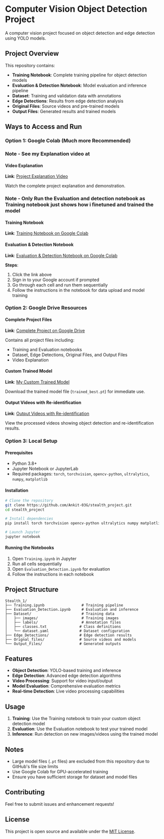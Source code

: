 # Computer Vision Object Detection Project

A computer vision project focused on object detection and edge detection using YOLO models.

## Project Overview

This repository contains:
- **Training Notebook**: Complete training pipeline for object detection models
- **Evaluation & Detection Notebook**: Model evaluation and inference pipeline
- **Dataset**: Training and validation data with annotations
- **Edge Detections**: Results from edge detection analysis
- **Original Files**: Source videos and pre-trained models
- **Output Files**: Generated results and trained models

## Ways to Access and Run

### Option 1: Google Colab (Much more Recommended)

### Note - See my Explanation video at 

#### Video Explanation
**Link**: [Project Explanation Video](https://drive.google.com/file/d/1JXVL7Nqgsq2LokKDi5Y5udTMYGTCr0lt/view?usp=drive_link)

Watch the complete project explanation and demonstration.

### Note - Only Run the Evaluation and detection notebook as Training notebook just shows how i finetuned and trained the model 

#### Training Notebook
**Link**: [Training Notebook on Google Colab](https://colab.research.google.com/drive/1HXR9Qbgh3jcoFfsAfEQKb5k8_yRu1lxe?authuser=3#scrollTo=1AiJyRiX5Abz)

#### Evaluation & Detection Notebook
**Link**: [Evaluation & Detection Notebook on Google Colab](https://colab.research.google.com/drive/1V9dAILT5cruINV5y4Fvfi5QuA4kjGM86?usp=sharing)


**Steps**:
1. Click the link above
2. Sign in to your Google account if prompted
3. Go through each cell and run them sequentially
4. Follow the instructions in the notebook for data upload and model training


### Option 2: Google Drive Resources

#### Complete Project Files
**Link**: [Complete Project on Google Drive](https://drive.google.com/drive/folders/1EURCjXZbgJ17IPolXhBdToj-dH4wCq4n?usp=drive_link)

Contains all project files including:
- Training and Evaluation notebooks
- Dataset, Edge Detections, Original Files, and Output Files
- Video Explanation

#### Custom Trained Model
**Link**: [My Custom Trained Model](https://drive.google.com/drive/folders/1Go5hnTki0gDKrSwWpW5fGZKgp3wfMiEC?usp=drive_link)

Download the trained model file (`trained_best.pt`) for immediate use.

#### Output Videos with Re-identification
**Link**: [Output Videos with Re-identification](https://drive.google.com/drive/folders/1wpaMwGTSqUv8HWFhjAr8K0dX4q3i1pF3?usp=drive_link)

View the processed videos showing object detection and re-identification results.

### Option 3: Local Setup

#### Prerequisites
- Python 3.8+
- Jupyter Notebook or JupyterLab
- Required packages: `torch`, `torchvision`, `opencv-python`, `ultralytics`, `numpy`, `matplotlib`

#### Installation
```bash
# Clone the repository
git clone https://github.com/Ankit-03G/stealth_project.git
cd stealth_project

# Install dependencies
pip install torch torchvision opencv-python ultralytics numpy matplotlib jupyter

# Launch Jupyter
jupyter notebook
```

#### Running the Notebooks
1. Open `Training.ipynb` in Jupyter
2. Run all cells sequentially
3. Open `Evaluation_Detection.ipynb` for evaluation
4. Follow the instructions in each notebook

## Project Structure

```
Stealth_1/
├── Training.ipynb                 # Training pipeline
├── Evaluation_Detection.ipynb     # Evaluation and inference
├── Dataset/                       # Training data
│   ├── images/                    # Training images
│   ├── labels/                    # Annotation files
│   ├── classes.txt               # Class definitions
│   └── dataset.yaml              # Dataset configuration
├── Edge_Detections/              # Edge detection results
├── Orignal_files/                # Source videos and models
└── Output_Files/                 # Generated outputs
```

## Features

- **Object Detection**: YOLO-based training and inference
- **Edge Detection**: Advanced edge detection algorithms
- **Video Processing**: Support for video input/output
- **Model Evaluation**: Comprehensive evaluation metrics
- **Real-time Detection**: Live video processing capabilities

## Usage

1. **Training**: Use the Training notebook to train your custom object detection model
2. **Evaluation**: Use the Evaluation notebook to test your trained model
3. **Inference**: Run detection on new images/videos using the trained model

## Notes

- Large model files (`.pt` files) are excluded from this repository due to GitHub's file size limits
- Use Google Colab for GPU-accelerated training
- Ensure you have sufficient storage for dataset and model files

## Contributing

Feel free to submit issues and enhancement requests!

## License

This project is open source and available under the [MIT License](LICENSE).

